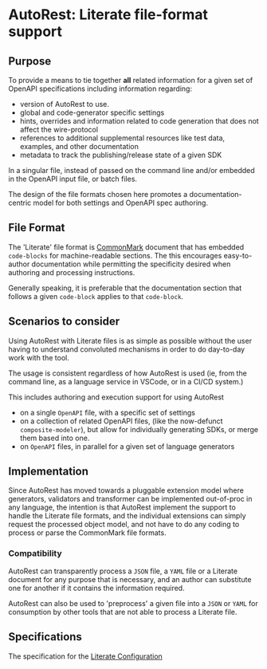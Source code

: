 # AutoRest: Literate file-format support

## Purpose

To provide a means to tie together **all** related information for a given set of OpenAPI specifications including information regarding:

- version of AutoRest to use.
- global and code-generator specific settings
- hints, overrides and information related to code generation that does not affect the wire-protocol
- references to additional supplemental resources like test data, examples, and other documentation
- metadata to track the publishing/release state of a given SDK

In a singular file, instead of passed on the command line and/or embedded in the OpenAPI input file, or batch files.

The design of the file formats chosen here promotes a documentation-centric model for both settings and OpenAPI spec authoring.

## File Format
The 'Literate' file format is [CommonMark](http://spec.commonmark.org/) document that has embedded `code-blocks`
for machine-readable sections. The this encourages easy-to-author documentation while permitting the specificity
desired when authoring and processing instructions.

Generally speaking, it is preferable that the documentation section that follows a given `code-block` applies to that `code-block`.

## Scenarios to consider
Using AutoRest with Literate files is as simple as possible without the user having to understand convoluted mechanisms in order to do day-to-day work with the tool.

The usage is consistent regardless of how AutoRest is used (ie, from the command line, as a language service in VSCode, or in a CI/CD system.)

This includes authoring and execution support for using AutoRest
- on a single `OpenAPI` file, with a specific set of settings
- on a collection of related OpenAPI files, (like the now-defunct `composite-modeler`), but allow for individually generating SDKs, or merge them based into one.
- on `OpenAPI` files, in parallel for a given set of language generators

## Implementation
Since AutoRest has moved towards a pluggable extension model where generators, validators and transformer can be implemented out-of-proc in any language, the intention is that AutoRest implement the support to handle the Literate
file formats, and the individual extensions can simply request the processed object model, and not have to do any coding to process or parse the CommonMark file formats.

### Compatibility
AutoRest can transparently process a `JSON` file, a `YAML` file or a Literate document for any purpose that is necessary, and an author can substitute one for another if it contains the information required.

AutoRest can also be used to 'preprocess' a given file into a `JSON` or `YAML` for consumption by other tools that are not able to process a Literate file.

## Specifications
  The specification for the [Literate Configuration](./configuration.md)
